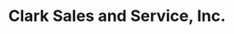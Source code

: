 ---
title: "Clark Sales and Service, Inc."
url: /darlington/clark-sales-and-service-inc/
shop: hardware
---